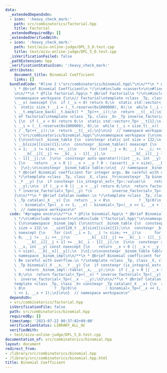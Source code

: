 ```yaml
---
data:
  _extendedDependsOn:
  - icon: ':heavy_check_mark:'
    path: src/combinatorics/factorial.hpp
    title: Factorial
  _extendedRequiredBy: []
  _extendedVerifiedWith:
  - icon: ':heavy_check_mark:'
    path: test/aizu-online-judge/DPL_5_D.test.cpp
    title: test/aizu-online-judge/DPL_5_D.test.cpp
  _isVerificationFailed: false
  _pathExtension: hpp
  _verificationStatusIcon: ':heavy_check_mark:'
  attributes:
    document_title: Binomial Coefficient
    links: []
  bundledCode: "#line 2 \"src/combinatorics/binomial.hpp\"\n\n/**\n * @file binomial.hpp\n\
    \ * @brief Binomial Coefficient\n */\n\n#include <cassert>\n\n#line 2 \"src/combinatorics/factorial.hpp\"\
    \n\n/**\n * @file factorial.hpp\n * @brief Factorial\n */\n\n#include <vector>\n\
    \nnamespace workspace {\n\n// Factorial\ntemplate <class _Tp, class _X> _Tp factorial(_X\
    \ __x) noexcept {\n  if (__x < 0) return 0;\n  static std::vector<_Tp> __t{1};\n\
    \  static size_t __i = (__t.reserve(0x1000000), 0);\n  while (__i < size_t(__x))\
    \ __t.emplace_back(__t.back() * _Tp(++__i));\n  return __t[__x];\n}\n\n// Inverse\
    \ of factorial\ntemplate <class _Tp, class _X> _Tp inverse_factorial(_X __x) noexcept\
    \ {\n  if (__x < 0) return 0;\n  static std::vector<_Tp> __t{1};\n  static size_t\
    \ __i = (__t.reserve(0x1000000), 0);\n  while (__i < size_t(__x)) __t.emplace_back(__t.back()\
    \ / _Tp(++__i));\n  return __t[__x];\n}\n\n}  // namespace workspace\n#line 11\
    \ \"src/combinatorics/binomial.hpp\"\n\nnamespace workspace {\n\nnamespace _binom_impl\
    \ {\n\nstruct _binom_table {\n  constexpr static int size = 132;\n  __uint128_t\
    \ __b[size][size]{1};\n\n  constexpr _binom_table() noexcept {\n    for (int __i\
    \ = 1; __i != size; ++__i)\n      for (int __j = 0; __j != __i; ++__j)\n     \
    \   __b[__i][__j] += __b[__i - 1][__j],\n            __b[__i][__j + 1] += __b[__i\
    \ - 1][__j];\n  }\n\n  constexpr auto operator()(int __x, int __y) const noexcept\
    \ {\n    return __x < 0 || __x < __y ? 0 : (assert(__x < size), __b[__x][__y]);\n\
    \  }\n};\n\nconstexpr _binom_table table;\n\n}  // namespace _binom_impl\n\n/**\n\
    \ * @brief Binomial coefficient for integer args. Be careful with overflow.\n\
    \ */\ntemplate <class _Tp, class _X, class _Y>\nconstexpr _Tp binomial(_X __x,\
    \ _Y __y) {\n  if constexpr (is_integral_ext<_Tp>::value)\n    return _binom_impl::table(__x,\
    \ __y);\n\n  if (__y < 0 || __x < __y) return 0;\n\n  return factorial<_Tp>(__x)\
    \ * inverse_factorial<_Tp>(__y) *\n         inverse_factorial<_Tp>(__x - __y);\n\
    }\n\n/**\n * @brief Catalan number.\n */\ntemplate <class _Tp, class _X> constexpr\
    \ _Tp catalan(_X __x) {\n  return __x < 0\n             ? _Tp(0)\n           \
    \  : binomial<_Tp>(__x << 1, __x) - binomial<_Tp>(__x << 1, __x + 1);\n}\n\n}\
    \  // namespace workspace\n"
  code: "#pragma once\n\n/**\n * @file binomial.hpp\n * @brief Binomial Coefficient\n\
    \ */\n\n#include <cassert>\n\n#include \"factorial.hpp\"\n\nnamespace workspace\
    \ {\n\nnamespace _binom_impl {\n\nstruct _binom_table {\n  constexpr static int\
    \ size = 132;\n  __uint128_t __b[size][size]{1};\n\n  constexpr _binom_table()\
    \ noexcept {\n    for (int __i = 1; __i != size; ++__i)\n      for (int __j =\
    \ 0; __j != __i; ++__j)\n        __b[__i][__j] += __b[__i - 1][__j],\n       \
    \     __b[__i][__j + 1] += __b[__i - 1][__j];\n  }\n\n  constexpr auto operator()(int\
    \ __x, int __y) const noexcept {\n    return __x < 0 || __x < __y ? 0 : (assert(__x\
    \ < size), __b[__x][__y]);\n  }\n};\n\nconstexpr _binom_table table;\n\n}  //\
    \ namespace _binom_impl\n\n/**\n * @brief Binomial coefficient for integer args.\
    \ Be careful with overflow.\n */\ntemplate <class _Tp, class _X, class _Y>\nconstexpr\
    \ _Tp binomial(_X __x, _Y __y) {\n  if constexpr (is_integral_ext<_Tp>::value)\n\
    \    return _binom_impl::table(__x, __y);\n\n  if (__y < 0 || __x < __y) return\
    \ 0;\n\n  return factorial<_Tp>(__x) * inverse_factorial<_Tp>(__y) *\n       \
    \  inverse_factorial<_Tp>(__x - __y);\n}\n\n/**\n * @brief Catalan number.\n */\n\
    template <class _Tp, class _X> constexpr _Tp catalan(_X __x) {\n  return __x <\
    \ 0\n             ? _Tp(0)\n             : binomial<_Tp>(__x << 1, __x) - binomial<_Tp>(__x\
    \ << 1, __x + 1);\n}\n\n}  // namespace workspace\n"
  dependsOn:
  - src/combinatorics/factorial.hpp
  isVerificationFile: false
  path: src/combinatorics/binomial.hpp
  requiredBy: []
  timestamp: '2021-07-22 00:37:02+09:00'
  verificationStatus: LIBRARY_ALL_AC
  verifiedWith:
  - test/aizu-online-judge/DPL_5_D.test.cpp
documentation_of: src/combinatorics/binomial.hpp
layout: document
redirect_from:
- /library/src/combinatorics/binomial.hpp
- /library/src/combinatorics/binomial.hpp.html
title: Binomial Coefficient
---
```

